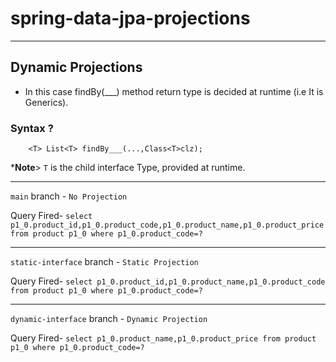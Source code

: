 # spring-data-jpa-projections

---

## Dynamic Projections
- In this case findBy(___) method return type is decided at runtime (i.e It is Generics).

### Syntax ?
```agsl
    <T> List<T> findBy___(...,Class<T>clz);
```
***Note**> `T` is the child interface Type, provided at runtime.



---
`main` branch - `No Projection`

Query Fired- `select p1_0.product_id,p1_0.product_code,p1_0.product_name,p1_0.product_price from product p1_0 where p1_0.product_code=?`

---
`static-interface` branch - `Static Projection`

Query Fired- `select p1_0.product_id,p1_0.product_name,p1_0.product_code from product p1_0 where p1_0.product_code=?`

---

`dynamic-interface` branch - `Dynamic Projection`

Query Fired- `select p1_0.product_name,p1_0.product_price from product p1_0 where p1_0.product_code=?`